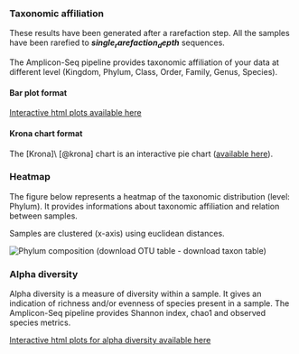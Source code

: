 ### Taxonomic affiliation

These results have been generated after a rarefaction step. All the samples have been rarefied to **$single_rarefaction_depth$** sequences.

The Amplicon-Seq pipeline provides taxonomic affiliation of your data at different level (Kingdom, Phylum, Class, Order, Family, Genus, Species).

#### Bar plot format 

[Interactive html plots available here](fig/open_ref_alpha_diversity/rarefaction/taxonomic_affiliation/bar_charts.html)

#### Krona chart format 

The [Krona]\ [@krona] chart is an interactive pie chart ([available here](fig/open_ref_alpha_diversity/rarefaction/krona_chart/krona_chart.html)).

### Heatmap

The figure below represents a heatmap of the taxonomic distribution (level: Phylum). It provides informations about taxonomic affiliation and relation between samples.

Samples are clustered (x-axis) using euclidean distances. 

![Phylum composition ([download OTU table](fig/open_ref_beta_diversity/rarefaction/heatmap/otumat.tsv) - [download taxon table](fig/open_ref_beta_diversity/rarefaction/heatmap/taxmat.tsv))](fig/open_ref_beta_diversity/rarefaction/heatmap/otu_heatmap.png)

### Alpha diversity 

Alpha diversity is a measure of diversity within a sample. It gives an indication of richness and/or evenness of species present in a sample. The Amplicon-Seq pipeline provides Shannon index, chao1 and observed species metrics.

[Interactive html plots for alpha diversity available here](fig/open_ref_alpha_diversity/rarefaction/alpha_rarefaction/rarefaction_plots.html)

 

